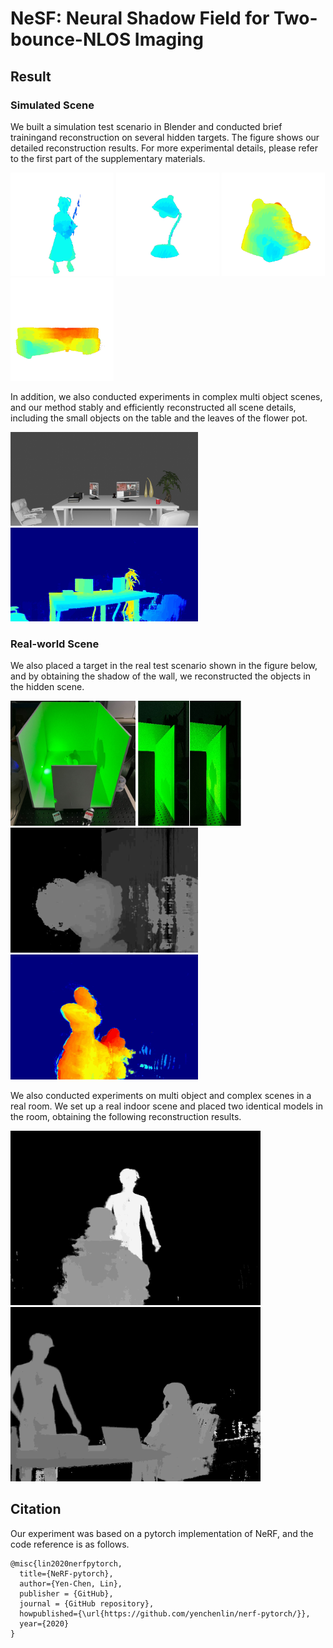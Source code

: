 # NeSF: Neural Shadow Field for Two-bounce-NLOS Imaging

## Result

### Simulated Scene
We built a simulation test scenario in Blender and conducted brief trainingand reconstruction on several hidden targets. The figure shows our detailed reconstruction results. For more experimental details, please refer to the first part of the supplementary materials.
<div>
<img src="image/gif//exp1-1-1.gif" display: inline margin-right: 2px width="165px" height="165px" />
<img src="image/gif/exp1-1-2.gif" display: inline margin-right: 2px width="165px" height="165px" />
<img src="image/gif/exp1-1-3.gif" display: inline margin-right: 2px width="165px" height="165px" />
<img src="image/gif/exp1-1-4.gif" display: inline margin-right: 2px width="165px" height="165px" />
</div>

In addition, we also conducted experiments in complex multi object scenes, and our method stably and efficiently reconstructed all scene details, including the small objects on the table and the leaves of the flower pot.
<div>
<img src="image/jpg/Complex simulation scenarios.png" display: inline margin-right: 2px width="300px" />
<img src="image/gif/exp2-1-1.gif" display: inline margin-right: 2px width="300px" />
</div>



### Real-world Scene
We also placed a target in the real test scenario shown in the figure below, and by obtaining the shadow of the wall, we reconstructed the objects in the hidden scene.
<div>
<img src="image/jpg/real-world scene.jpg" display: inline margin-right: 2px width="200px" height="200px" />
<img src="image/jpg/real-word data.png" display: inline margin-right: 2px width="165px" height="200px" />
<img src="image/gif/exp1-2-1.gif" display: inline margin-right: 2px width="300px" height="200px" />
<img src="image/gif/exp1-2-2.gif" display: inline margin-right: 2px width="300px" height="200px" />
</div>

We also conducted experiments on multi object and complex scenes in a real room. We set up a real indoor scene and placed two identical models in the room, obtaining the following reconstruction results.
<div>
<img src="image/gif/exp2-2-1.gif" display: inline margin-right: 2px width="400px" " />
<img src="image/gif/exp2-2-2.gif" display: inline margin-right: 2px width="400px" " />
</div>

## Citation
Our experiment was based on a pytorch implementation of NeRF, and the code reference is as follows.
```
@misc{lin2020nerfpytorch,
  title={NeRF-pytorch},
  author={Yen-Chen, Lin},
  publisher = {GitHub},
  journal = {GitHub repository},
  howpublished={\url{https://github.com/yenchenlin/nerf-pytorch/}},
  year={2020}
}
```